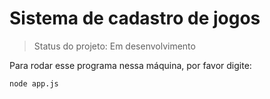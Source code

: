 # Sistema de cadastro de jogos

> Status do projeto: Em desenvolvimento

Para rodar esse programa nessa máquina, por favor digite:

```
node app.js
```
